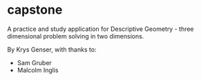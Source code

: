 capstone
========

A practice and study application for Descriptive Geometry - three dimensional problem solving in two dimensions.

By Krys Genser, with thanks to:

* Sam Gruber
* Malcolm Inglis

